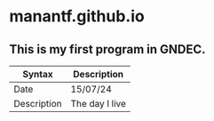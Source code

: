 # manantf.github.io
## This is my first program in GNDEC.
| Syntax | Description |
| ----------- | ----------- |
| Date | 15/07/24 |
| Description | The day I live |
